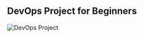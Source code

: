 ## DevOps Project for Beginners
![DevOps Project](https://user-images.githubusercontent.com/12195759/167026858-8be108f0-b9fa-4b1a-b6af-480f89873f1a.jpg)
